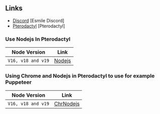 ## Links

- [Discord](https://discord.gg/aXvuUpvRQs) [Esmile Discord]
- [Pterodactyl](https://pterodactyl.io) [Pterodactyl]

### Use Nodejs In Pterodactyl

| Node Version       | Link              |
| ------------------ | ----------------- |
| `V16, v18 and v19` | [Nodejs](/nodejs) |

### Using Chrome and Nodejs in Pterodactyl to use for example Puppeteer

| Node Version       | Link                    |
| ------------------ | ----------------------- |
| `V16, v18 and v19` | [ChrNodejs](/chrnodejs) |
